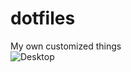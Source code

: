 dotfiles
========

My own customized things  
![Desktop][desk]

[desk]: https://techwolf12.nl/desk.png 
